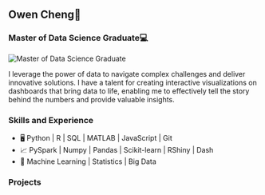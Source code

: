 ## Owen Cheng🦒
### Master of Data Science Graduate💻
![Master of Data Science Graduate](https://media.licdn.com/dms/image/D5616AQEDQ-ZwA03kgA/profile-displaybackgroundimage-shrink_350_1400/0/1685518813252?e=1691020800&v=beta&t=HnLsWHzcEPZZgdZEqEsZkegMuL7caMfdGRH0UiZE2h0)

I leverage the power of data to navigate complex challenges and deliver innovative solutions. I have a talent for creating interactive visualizations on dashboards that bring data to life, enabling me to effectively tell the story behind the numbers and provide valuable insights.

### Skills and Experience
* 🖥️ Python | R | SQL | MATLAB | JavaScript | Git
* 📈 PySpark | Numpy | Pandas | Scikit-learn | RShiny | Dash
* 🧮 Machine Learning | Statistics | Big Data

### Projects
